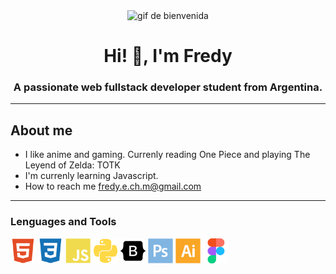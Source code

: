 
<div id="header" align="center">
    <img src="https://media.giphy.com/media/v1.Y2lkPTc5MGI3NjExNjE3YmZhNTdjYjI1YWMxOWRkZmJmNTVlNDg2MWRhODIxOGUxNzIxNyZlcD12MV9pbnRlcm5hbF9naWZzX2dpZklkJmN0PWc/Dh5q0sShxgp13DwrvG/giphy.gif" alt="gif de bienvenida" width="300">
    <h1  align="center">Hi! 👋, I'm Fredy</h1>
    <h3 align="center">A passionate web fullstack developer student from Argentina.</h3>
</div>

---
<div>
    <h2>About me</h2>
    <ul>
            <li>I like anime and gaming. Currenly reading One Piece and playing The Leyend of Zelda: TOTK</li>
            <li>I'm currenly learning Javascript.</li>
            <li>How to reach me <a href="">fredy.e.ch.m@gmail.com</a> </li>
    </ul>
    
</div>

---

<div>
    <h3>Lenguages and Tools</h3>
    <img src="https://github.com/devicons/devicon/blob/master/icons/html5/html5-plain.svg" title="html" alt="html" width="40" height="40">
    <img src="https://github.com/devicons/devicon/blob/master/icons/css3/css3-plain.svg" title="css" alt="css" width="40" height="40">
    <img src="https://github.com/devicons/devicon/blob/master/icons/javascript/javascript-plain.svg" title="js" alt="js" width="40" height="40">
    <img src="https://github.com/devicons/devicon/blob/master/icons/python/python-plain.svg" title="python" alt="python" width="40" height="40">
    <img src="https://github.com/devicons/devicon/blob/master/icons/bootstrap/bootstrap-plain.svg" title="bootstrap" alt="bootstrap" width="40" height="40">
    <img src="https://github.com/devicons/devicon/blob/master/icons/photoshop/photoshop-plain.svg" title="PHOTOSHOP" alt="PHOTOSHOP" width="40" height="40">
    <img src="https://github.com/devicons/devicon/blob/master/icons/illustrator/illustrator-plain.svg" title="ILLUSTRATOR" alt="ILLUSTRATOR" width="40" height="40">
    <img src="https://github.com/devicons/devicon/blob/master/icons/figma/figma-original.svg" title="figma" alt="figma" width="40" height="40">
</div>

